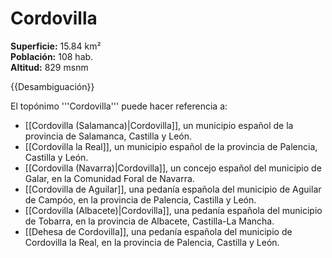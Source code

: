 # Cordovilla

**Superficie:** 15.84 km²  
**Población:** 108 hab.  
**Altitud:** 829 msnm  

{{Desambiguación}}

El topónimo '''Cordovilla''' puede hacer referencia a:

* [[Cordovilla (Salamanca)|Cordovilla]], un municipio español de la provincia de Salamanca, Castilla y León.
* [[Cordovilla la Real]], un municipio español de la provincia de Palencia, Castilla y León.
* [[Cordovilla (Navarra)|Cordovilla]], un concejo español del municipio de Galar, en la Comunidad Foral de Navarra.
* [[Cordovilla de Aguilar]], una pedanía española del municipio de Aguilar de Campóo, en la provincia de Palencia, Castilla y León.
* [[Cordovilla (Albacete)|Cordovilla]], una pedanía española del municipio de Tobarra, en la provincia de Albacete, Castilla-La Mancha.
* [[Dehesa de Cordovilla]], una pedanía española del municipio de Cordovilla la Real, en la provincia de Palencia, Castilla y León.